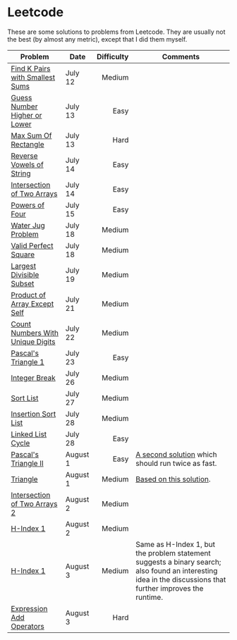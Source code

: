 # Leetcode

These are some solutions to problems from Leetcode.  They are usually not the best (by almost any metric), except that I did them myself.

|Problem | Date | Difficulty|Comments|
|--------|------|-----------:|-------|
|[Find K Pairs with Smallest Sums](src/findKPairsWithSmallestSum/Solution.java)|July 12|Medium||
|[Guess Number Higher or Lower](src/guessNumber/Solution.java)|July 13|Easy||
|[Max Sum Of Rectangle](src/maxSumSubmatrix/Solution.java)|July 13|Hard||
|[Reverse Vowels of String](src/reverseVowelsOfString/Solution.java)|July 14|Easy||
|[Intersection of Two Arrays](src/intersectionOfTwoArrays/Solution.java)|July 14|Easy||
|[Powers of Four](src/powerOfFour/Solution.java)|July 15|Easy||
|[Water Jug Problem](src/waterAndJugProblem/GCDSolution.java)|July 18|Medium||
|[Valid Perfect Square](src/validPerfectSquare/Solution.java)|July 18|Medium||
|[Largest Divisible Subset](src/largestDivisibleSubset/Solution.java)|July 19|Medium||
|[Product of Array Except Self](src/productOfArrayExceptSelf/Solution.java)|July 21|Medium||
|[Count Numbers With Unique Digits](src/countNumbersWithUniqueDigits/Solution.java)|July 22|Medium||
|[Pascal's Triangle 1](src/pascalsTriangle1/Solution.java)|July 23|Easy||
|[Integer Break](src/integerBreak/Solution.java)|July 26|Medium||
|[Sort List](src/sortList/Solution.java)|July 27|Medium||
|[Insertion Sort List](src/insertionListSort/Solution.java)|July 28|Medium||
|[Linked List Cycle](src/linkedListCycle/Solution.java)|July 28|Easy||
|[Pascal's Triangle II](src/pascalsTriangle2/Solution1.java)|August 1|Easy|[A second solution](src/pascalsTriangle2/Solution2.java) which should run twice as fast.|
|[Triangle](src/triangle/Solution3.java)|August 1|Medium|[Based on this solution](src/triangle/Solution.java).|
|[Intersection of Two Arrays 2](src/intersectionOfTwoArrays2/Solution.java)|August 2|Medium||
|[H-Index 1](src/hIndex1/Solution.java)|August 2|Medium||
|[H-Index 1](src/hIndex2/Solution.java)|August 3|Medium|Same as H-Index 1, but the problem statement suggests a binary search; also found an interesting idea in the discussions that further improves the runtime.|
|[Expression Add Operators](src/expressionAddOperators/OriginalSolution.java)|August 3|Hard||

